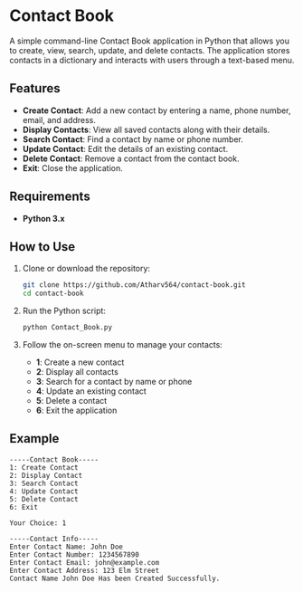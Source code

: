 # Contact Book

A simple command-line Contact Book application in Python that allows you to create, view, search, update, and delete contacts. The application stores contacts in a dictionary and interacts with users through a text-based menu.

## Features

* **Create Contact**: Add a new contact by entering a name, phone number, email, and address.
* **Display Contacts**: View all saved contacts along with their details.
* **Search Contact**: Find a contact by name or phone number.
* **Update Contact**: Edit the details of an existing contact.
* **Delete Contact**: Remove a contact from the contact book.
* **Exit**: Close the application.

## Requirements
* **Python 3.x**

## How to Use

1. Clone or download the repository:
    ```bash
    git clone https://github.com/Atharv564/contact-book.git
    cd contact-book
    ```

2. Run the Python script:
    ```bash
    python Contact_Book.py
    ```

3. Follow the on-screen menu to manage your contacts:
    * **1**: Create a new contact
    * **2**: Display all contacts
    * **3**: Search for a contact by name or phone
    * **4**: Update an existing contact
    * **5**: Delete a contact
    * **6**: Exit the application

## Example

   ```text
   -----Contact Book-----
   1: Create Contact
   2: Display Contact
   3: Search Contact
   4: Update Contact
   5: Delete Contact
   6: Exit
   
   Your Choice: 1
   
   -----Contact Info-----
   Enter Contact Name: John Doe
   Enter Contact Number: 1234567890
   Enter Contact Email: john@example.com
   Enter Contact Address: 123 Elm Street
   Contact Name John Doe Has been Created Successfully.
   
